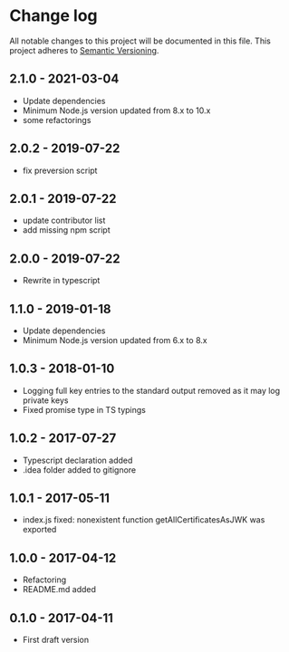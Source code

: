 # Change log

All notable changes to this project will be documented in this file.
This project adheres to [Semantic Versioning](http://semver.org/).

## 2.1.0 - 2021-03-04

- Update dependencies
- Minimum Node.js version updated from 8.x to 10.x
- some refactorings

## 2.0.2 - 2019-07-22

- fix preversion script

## 2.0.1 - 2019-07-22

- update contributor list
- add missing npm script
## 2.0.0 - 2019-07-22

- Rewrite in typescript
## 1.1.0 - 2019-01-18

- Update dependencies
- Minimum Node.js version updated from 6.x to 8.x

## 1.0.3 - 2018-01-10

- Logging full key entries to the standard output removed as it may log private keys
- Fixed promise type in TS typings

## 1.0.2 - 2017-07-27

- Typescript declaration added
- .idea folder added to gitignore

## 1.0.1 - 2017-05-11

- index.js fixed: nonexistent function getAllCertificatesAsJWK was exported

## 1.0.0 - 2017-04-12

- Refactoring
- README.md added

## 0.1.0 - 2017-04-11

- First draft version
